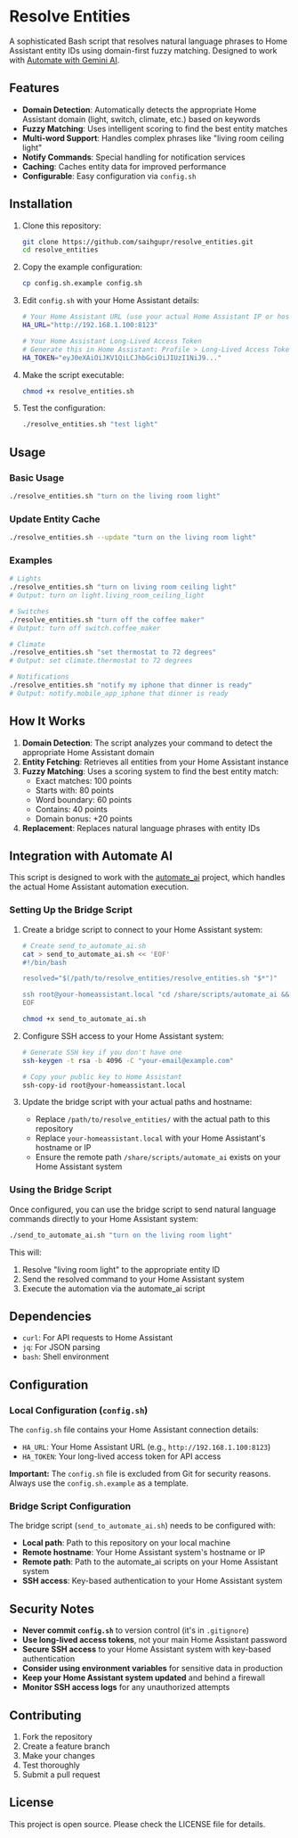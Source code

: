 # Resolve Entities

A sophisticated Bash script that resolves natural language phrases to Home Assistant entity IDs using domain-first fuzzy matching. Designed to work with [Automate with Gemini AI](https://github.com/saihgupr/automate_ai).

## Features

- **Domain Detection**: Automatically detects the appropriate Home Assistant domain (light, switch, climate, etc.) based on keywords
- **Fuzzy Matching**: Uses intelligent scoring to find the best entity matches
- **Multi-word Support**: Handles complex phrases like "living room ceiling light"
- **Notify Commands**: Special handling for notification services
- **Caching**: Caches entity data for improved performance
- **Configurable**: Easy configuration via `config.sh`

## Installation

1. Clone this repository:
   ```bash
   git clone https://github.com/saihgupr/resolve_entities.git
   cd resolve_entities
   ```

2. Copy the example configuration:
   ```bash
   cp config.sh.example config.sh
   ```

3. Edit `config.sh` with your Home Assistant details:
   ```bash
   # Your Home Assistant URL (use your actual Home Assistant IP or hostname)
   HA_URL="http://192.168.1.100:8123"
   
   # Your Home Assistant Long-Lived Access Token
   # Generate this in Home Assistant: Profile > Long-Lived Access Tokens
   HA_TOKEN="eyJ0eXAiOiJKV1QiLCJhbGciOiJIUzI1NiJ9..."
   ```

4. Make the script executable:
   ```bash
   chmod +x resolve_entities.sh
   ```

5. Test the configuration:
   ```bash
   ./resolve_entities.sh "test light"
   ```

## Usage

### Basic Usage
```bash
./resolve_entities.sh "turn on the living room light"
```

### Update Entity Cache
```bash
./resolve_entities.sh --update "turn on the living room light"
```

### Examples
```bash
# Lights
./resolve_entities.sh "turn on living room ceiling light"
# Output: turn on light.living_room_ceiling_light

# Switches
./resolve_entities.sh "turn off the coffee maker"
# Output: turn off switch.coffee_maker

# Climate
./resolve_entities.sh "set thermostat to 72 degrees"
# Output: set climate.thermostat to 72 degrees

# Notifications
./resolve_entities.sh "notify my iphone that dinner is ready"
# Output: notify.mobile_app_iphone that dinner is ready
```

## How It Works

1. **Domain Detection**: The script analyzes your command to detect the appropriate Home Assistant domain
2. **Entity Fetching**: Retrieves all entities from your Home Assistant instance
3. **Fuzzy Matching**: Uses a scoring system to find the best entity match:
   - Exact matches: 100 points
   - Starts with: 80 points
   - Word boundary: 60 points
   - Contains: 40 points
   - Domain bonus: +20 points
4. **Replacement**: Replaces natural language phrases with entity IDs

## Integration with Automate AI

This script is designed to work with the [automate_ai](https://github.com/saihgupr/automate_ai) project, which handles the actual Home Assistant automation execution.

### Setting Up the Bridge Script

1. Create a bridge script to connect to your Home Assistant system:
   ```bash
   # Create send_to_automate_ai.sh
   cat > send_to_automate_ai.sh << 'EOF'
   #!/bin/bash
   
   resolved="$(/path/to/resolve_entities/resolve_entities.sh "$*")"
   
   ssh root@your-homeassistant.local "cd /share/scripts/automate_ai && ./automate_ai.sh \"$resolved\""
   EOF
   
   chmod +x send_to_automate_ai.sh
   ```

2. Configure SSH access to your Home Assistant system:
   ```bash
   # Generate SSH key if you don't have one
   ssh-keygen -t rsa -b 4096 -C "your-email@example.com"
   
   # Copy your public key to Home Assistant
   ssh-copy-id root@your-homeassistant.local
   ```

3. Update the bridge script with your actual paths and hostname:
   - Replace `/path/to/resolve_entities/` with the actual path to this repository
   - Replace `your-homeassistant.local` with your Home Assistant's hostname or IP
   - Ensure the remote path `/share/scripts/automate_ai` exists on your Home Assistant system

### Using the Bridge Script

Once configured, you can use the bridge script to send natural language commands directly to your Home Assistant system:

```bash
./send_to_automate_ai.sh "turn on the living room light"
```

This will:
1. Resolve "living room light" to the appropriate entity ID
2. Send the resolved command to your Home Assistant system
3. Execute the automation via the automate_ai script

## Dependencies

- `curl`: For API requests to Home Assistant
- `jq`: For JSON parsing
- `bash`: Shell environment

## Configuration

### Local Configuration (`config.sh`)

The `config.sh` file contains your Home Assistant connection details:

- `HA_URL`: Your Home Assistant URL (e.g., `http://192.168.1.100:8123`)
- `HA_TOKEN`: Your long-lived access token for API access

**Important:** The `config.sh` file is excluded from Git for security reasons. Always use the `config.sh.example` as a template.

### Bridge Script Configuration

The bridge script (`send_to_automate_ai.sh`) needs to be configured with:

- **Local path**: Path to this repository on your local machine
- **Remote hostname**: Your Home Assistant system's hostname or IP
- **Remote path**: Path to the automate_ai scripts on your Home Assistant system
- **SSH access**: Key-based authentication to your Home Assistant system

## Security Notes

- **Never commit `config.sh`** to version control (it's in `.gitignore`)
- **Use long-lived access tokens**, not your main Home Assistant password
- **Secure SSH access** to your Home Assistant system with key-based authentication
- **Consider using environment variables** for sensitive data in production
- **Keep your Home Assistant system updated** and behind a firewall
- **Monitor SSH access logs** for any unauthorized attempts

## Contributing

1. Fork the repository
2. Create a feature branch
3. Make your changes
4. Test thoroughly
5. Submit a pull request

## License

This project is open source. Please check the LICENSE file for details.
